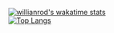 [![willianrod's wakatime stats](https://github-readme-stats.vercel.app/api/wakatime?username=skyoverz)](https://github.com/anuraghazra/github-readme-stats)
<br>
[![Top Langs](https://github-readme-stats.vercel.app/api/top-langs/?username=skyoverz&langs_count=8)](https://github.com/anuraghazra/github-readme-stats)
